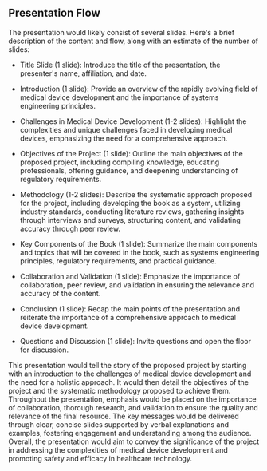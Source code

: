 <!--
# Summary

The content enclosed in this comment block was migrated to the Quatro report

The field of medical device development is rapidly evolving, driven by technological advancements and the increasing complexity of healthcare systems. Ensuring the safety, efficacy, and compliance of these devices is paramount for protecting patient health and well-being. In response to this need, this project proposes the creation of a comprehensive book focusing on the systems engineering aspects of medical device development. The objectives of this endeavor include designing a cohesive resource that compiles knowledge and best practices, educating professionals and students in systems engineering about the unique challenges of medical devices, offering practical guidance throughout the device lifecycle, and deepening understanding of regulatory requirements. The proposed methodology entails developing the book systematically, incorporating industry standards and literature reviews, gathering insights through interviews and surveys, structuring content with clarity and coherence, and validating accuracy through peer review. Leveraging tools like Git and GitHub, this project aims to facilitate collaboration and ensure the relevance of its content. This abstract encapsulates the systematic approach and comprehensive scope of the project, promising to deliver a valuable resource for those involved in medical device development and systems engineering.

## Key takeaway

The key takeaway will be the importance of a systematic and comprehensive approach to medical device development, particularly emphasizing the integration of systems engineering principles. The presentation would highlight the evolving landscape of healthcare technology, the critical need to prioritize safety, efficacy, and compliance in device development, and the unique challenges posed by medical devices within this context. Attendees would learn about the proposed project's objectives, methodology, and collaborative approach, recognizing the value of creating a cohesive resource that synthesizes knowledge, educates stakeholders, provides practical guidance, and fosters deeper understanding of regulatory requirements. Ultimately, the presentation would emphasize the significance of addressing these considerations holistically to ensure the successful development and deployment of safe and effective medical devices.
-->

## Presentation Flow

The presentation would likely consist of several slides. Here's a brief description of the content and flow, along with an estimate of the number of slides:

- Title Slide (1 slide): Introduce the title of the presentation, the presenter's name, affiliation, and date.

- Introduction (1 slide): Provide an overview of the rapidly evolving field of medical device development and the importance of systems engineering principles.

- Challenges in Medical Device Development (1-2 slides): Highlight the complexities and unique challenges faced in developing medical devices, emphasizing the need for a comprehensive approach.

- Objectives of the Project (1 slide): Outline the main objectives of the proposed project, including compiling knowledge, educating professionals, offering guidance, and deepening understanding of regulatory requirements.

- Methodology (1-2 slides): Describe the systematic approach proposed for the project, including developing the book as a system, utilizing industry standards, conducting literature reviews, gathering insights through interviews and surveys, structuring content, and validating accuracy through peer review.

- Key Components of the Book (1 slide): Summarize the main components and topics that will be covered in the book, such as systems engineering principles, regulatory requirements, and practical guidance.

- Collaboration and Validation (1 slide): Emphasize the importance of collaboration, peer review, and validation in ensuring the relevance and accuracy of the content.

- Conclusion (1 slide): Recap the main points of the presentation and reiterate the importance of a comprehensive approach to medical device development.

- Questions and Discussion (1 slide): Invite questions and open the floor for discussion.

This presentation would tell the story of the proposed project by starting with an introduction to the challenges of medical device development and the need for a holistic approach. It would then detail the objectives of the project and the systematic methodology proposed to achieve them. Throughout the presentation, emphasis would be placed on the importance of collaboration, thorough research, and validation to ensure the quality and relevance of the final resource. The key messages would be delivered through clear, concise slides supported by verbal explanations and examples, fostering engagement and understanding among the audience. Overall, the presentation would aim to convey the significance of the project in addressing the complexities of medical device development and promoting safety and efficacy in healthcare technology.